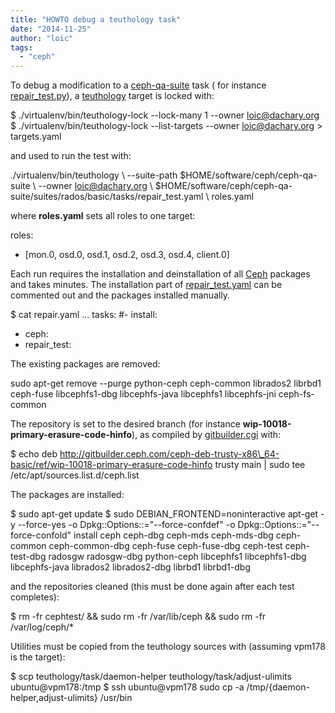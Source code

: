 ```yaml
---
title: "HOWTO debug a teuthology task"
date: "2014-11-25"
author: "loic"
tags: 
  - "ceph"
---
```


To debug a modification to a [ceph-qa-suite](https://github.com/ceph/ceph-qa-suite/) task ( for instance [repair\_test.py](https://github.com/ceph/ceph-qa-suite/blob/master/tasks/repair_test.py)), a [teuthology](https://github.com/ceph/teuthology/) target is locked with:

$ ./virtualenv/bin/teuthology-lock --lock-many 1 --owner loic@dachary.org
$ ./virtualenv/bin/teuthology-lock --list-targets --owner loic@dachary.org > targets.yaml

and used to run the test with:

./virtualenv/bin/teuthology \\
  --suite-path $HOME/software/ceph/ceph-qa-suite \\
  --owner loic@dachary.org \\
  $HOME/software/ceph/ceph-qa-suite/suites/rados/basic/tasks/repair\_test.yaml \\
  roles.yaml

where **roles.yaml** sets all roles to one target:

roles:
- \[mon.0, osd.0, osd.1, osd.2, osd.3, osd.4, client.0\]

Each run requires the installation and deinstallation of all [Ceph](http://ceph.com/) packages and takes minutes. The installation part of [repair\_test.yaml](https://github.com/ceph/ceph-qa-suite/blob/master/suites/rados/basic/tasks/repair_test.yaml#L8) can be commented out and the packages installed manually.

$ cat repair.yaml
...
tasks:
#- install:
- ceph:
- repair\_test:

  
The existing packages are removed:

sudo apt-get remove --purge python-ceph ceph-common librados2 librbd1 ceph-fuse libcephfs1-dbg libcephfs-java libcephfs1 libcephfs-jni ceph-fs-common

The repository is set to the desired branch (for instance **wip-10018-primary-erasure-code-hinfo**), as compiled by [gitbuilder.cgi](http://ceph.com/gitbuilder.cgi) with:

$ echo deb http://gitbuilder.ceph.com/ceph-deb-trusty-x86\_64-basic/ref/wip-10018-primary-erasure-code-hinfo trusty main | sudo tee /etc/apt/sources.list.d/ceph.list

The packages are installed:

$ sudo apt-get update
$ sudo DEBIAN\_FRONTEND=noninteractive apt-get -y --force-yes -o Dpkg::Options::="--force-confdef" -o Dpkg::Options::="--force-confold" install ceph ceph-dbg ceph-mds ceph-mds-dbg ceph-common ceph-common-dbg ceph-fuse ceph-fuse-dbg ceph-test ceph-test-dbg radosgw radosgw-dbg python-ceph libcephfs1 libcephfs1-dbg libcephfs-java librados2 librados2-dbg librbd1 librbd1-dbg

and the repositories cleaned (this must be done again after each test completes):

$ rm -fr cephtest/ && sudo rm -fr /var/lib/ceph && sudo rm -fr /var/log/ceph/\*

Utilities must be copied from the teuthology sources with (assuming vpm178 is the target):

$ scp teuthology/task/daemon-helper teuthology/task/adjust-ulimits ubuntu@vpm178:/tmp
$ ssh ubuntu@vpm178 sudo cp -a /tmp/{daemon-helper,adjust-ulimits} /usr/bin
